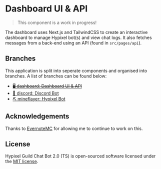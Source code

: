 # Dashboard UI & API

> This component is a work in progress! 

The dashboard uses Next.js and TailwindCSS to create an interactive dashboard to manage Hypixel bot(s) and view chat logs. It also fetches messages from a back-end using an API (found in `src/pages/api`).

## Branches

This application is split into seperate components and organised into branches. A list of branches can be found below:

- [~~🖥️ dashboard: Dashboard UI & API~~](https://github.com/xMdb/hypixel-guild-chat-ts/tree/dashboard)
- [🤖 discord: Discord Bot](https://github.com/xMdb/hypixel-guild-chat-ts/tree/discord)
- [⛏️ mineflayer: Hypixel Bot](https://github.com/xMdb/hypixel-guild-chat-ts/tree/mineflayer)

## Acknowledgements

Thanks to [EvernoteMC](https://github.com/EvernoteMC) for allowing me to continue to work on this.

## License

Hypixel Guild Chat Bot 2.0 (TS) is open-sourced software licensed under the [MIT license](https://choosealicense.com/licenses/mit/).
